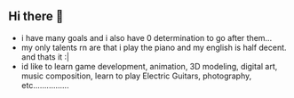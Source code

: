## Hi there 👋
- i have many goals and i also have 0 determination to go after them...
- my only talents rn are that i play the piano and my english is half decent. and thats it :|
- id like to learn game development, animation, 3D modeling, digital art, music composition, learn to play Electric Guitars, photography, etc................
<!--
**DanDCool/DanDCool** is a ✨ _special_ ✨ repository because its `README.md` (this file) appears on your GitHub profile.

Here are some ideas to get you started:

- 🔭 I’m currently working on ...
- 🌱 I’m currently learning ...
- 👯 I’m looking to collaborate on ...
- 🤔 I’m looking for help with ...
- 💬 Ask me about ...
- 📫 How to reach me: ...
- 😄 Pronouns: ...
- ⚡ Fun fact: ...
-->
